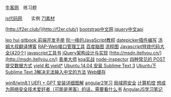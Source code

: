 [牛客网](https://www.nowcoder.com/ta/js-assessment?query=&asc=true&order=&page=1)　练习题

[js代码网](http://www.jsdaima.com/)　　实例
[71素材](http://www.17sucai.com/)

[http://f2er.club/](http://f2er.club/)
[bootstrap中文网](http://www.bootcss.com/)
[jquery中文api](http://www.jquery123.com/)

[leo hui gitbook  前端开发手册](https://www.gitbook.com/@leohxj)
[阮一峰的JavaScript教程](http://javascript.ruanyifeng.com/)
[datepicker插件编写](book.jirengu.com/jirengu-inc/js-works/datepicker/datepicker.html)
[汤姆大叔翻译博客](http://www.cnblogs.com/TomXu/)
[RAP-Web接口管理工具](https://github.com/thx/RAP)
[百度脑图](http://naotu.baidu.com/)
[流程图](https://www.processon.com)
[Javascript特效代码大全(420个)](http://www.codesky.net/article/200508/72743.html)
[javascript工具书](http://www.runoob.com/)
[jQuery架构设计与实现](http://www.cnblogs.com/aaronjs/p/3279314.html)
[http://msdn.itellyou.cn/](http://msdn.itellyou.cn/)
[表单大师](http://www.jsform.com/)
[koa实战](http://book.apebook.org/minghe/koa-action/index.html)
[node-inspector]()
[四种常见的 POST 提交数据方式](https://imququ.com/post/four-ways-to-post-data-in-http.html)
[yield 和 yield*](http://taobaofed.org/blog/2015/11/19/yield-and-delegating-yield/)
[Ubuntu 14.04 安装 Sublime Text 3](http://jingyan.baidu.com/article/fa4125acb8569b28ac7092ea.html)
[Ubuntu下Sublime Text 3解决无法输入中文的方法](http://jingyan.baidu.com/album/f3ad7d0ff8731609c3345b3b.html?picindex=1)
[Web缓存](http://www.alloyteam.com/2012/03/web-cache-2-browser-cache/)

[win8/win8.1 UEFI + GPT 安装详细图解](http://jingyan.baidu.com/article/d713063504112013fdf47589.html)
[angular2学习](http://www.hubwiz.com/class/5599d367a164dd0d75929c76)
[局域网安全](http://goodbai.com/secure/WhyLANSoInsecure.html)
[计算机控](http://bestcbooks.com/B00566HJVQ/)
[想成为网络安全技术爱好者（可能是黑客）的话，需要看什么书](https://www.zhihu.com/question/26677156)
[AngularJS学习笔记](https://checkcheckzz.gitbooks.io/angularjs-learning-notes/content/chapter14/14-3.html)
